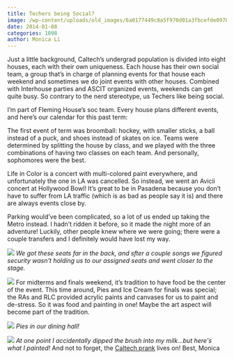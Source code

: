 ```yaml
---
title: Techers being Social?
image: /wp-content/uploads/old_images/6a0177449c8a5f970d01a3fbcefde0970b-pi.jpg
date: 2014-01-08
categories: 1098
author: Monica Li
---
```


Just a little background, Caltech’s undergrad population is divided into eight houses, each with their own uniqueness. Each house has their own social team, a group that’s in charge of planning events for that house each weekend and sometimes we do joint events with other houses. Combined with Interhouse parties and ASCIT organized events, weekends can get quite busy. So contrary to the nerd stereotype, us Techers like being social.

I’m part of Fleming House’s soc team. Every house plans different events, and here’s our calendar for this past term:

The first event of term was broomball: hockey, with smaller sticks, a ball instead of a puck, and shoes instead of skates on ice. Teams were determined by splitting the house by class, and we played with the three combinations of having two classes on each team. And personally, sophomores were the best.

Life in Color is a concert with multi-colored paint everywhere, and unfortunately the one in LA was cancelled. So instead, we went an Avicii concert at Hollywood Bowl! It’s great to be in Pasadena because you don’t have to suffer from LA traffic (which is as bad as people say it is) and there are always events close by.

Parking would’ve been complicated, so a lot of us ended up taking the Metro instead. I hadn’t ridden it before, so it made the night more of an adventure! Luckily, other people knew where we were going; there were a couple transfers and I definitely would have lost my way.


![](/old_images/6a0177449c8a5f970d01a3fbcf1e16970b-pi.jpg)
*We got these seats far in the back, and sfter a couple songs we figured security wasn't holding us to our assigned seats and went closer to the stage.*


![](/old_images/6a0177449c8a5f970d019b045b758e970d-pi.jpg)
For midterms and finals weekend, it’s tradition to have food be the center of the event. This time around, Pies and Ice Cream for finals was special; the RAs and RLC provided acrylic paints and canvases for us to paint and de-stress. So it was food and painting in one! Maybe the art aspect will become part of the tradition.


![](/old_images/caltech_as_it_happens/6a0105349b8251970b01a5107edab2970c.jpg)
*Pies in our dining hall!*


![](/old_images/caltech_as_it_happens/6a0105349b8251970b01a3fbcf3f00970b.png)
*At one point I accidentally dipped the brush into my milk...but here's what I painted!*
And not to forget, the [Caltech prank](https://www.pasadenastarnews.com/general-news/20140106/caltech-pranksters-strike-bcs-title-game-at-the-rose-bowl) lives on!
Best,
Monica
